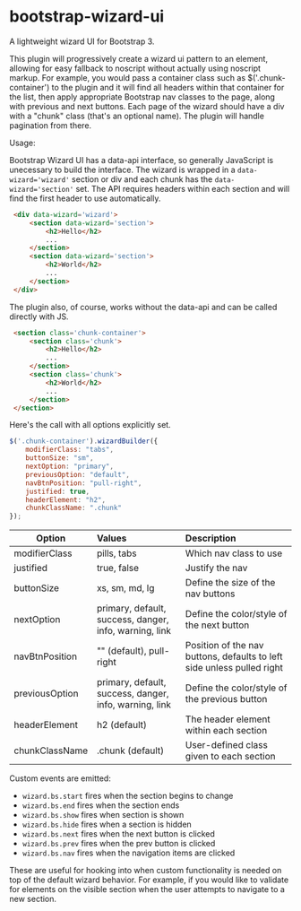 bootstrap-wizard-ui
==================

A lightweight wizard UI for Bootstrap 3.


This plugin will progressively create a wizard ui pattern to an element, allowing for easy fallback to noscript without actually using noscript markup. For example, you would pass a container class such as $('.chunk-container') to the plugin and it will find all headers within that container for the list, then apply appropriate Bootstrap nav classes to the page, along with previous and next buttons. Each page of the wizard should have a div with a "chunk" class (that's an optional name). The plugin will handle pagination from there.

 Usage:

Bootstrap Wizard UI has a data-api interface, so generally JavaScript is unecessary to build the interface. The wizard is wrapped in a `data-wizard='wizard'` section or div and each chunk has the `data-wizard='section'` set. The API requires headers within each section and will find the first header to use automatically.

 ```html
  <div data-wizard='wizard'>
      <section data-wizard='section'>
          <h2>Hello</h2>
          ...
      </section>
      <section data-wizard='section'>
          <h2>World</h2>
          ...
      </section>
  </div>
```

The plugin also, of course, works without the data-api and can be called directly with JS.

 ```html
  <section class='chunk-container'>
      <section class='chunk'>
          <h2>Hello</h2>
          ...
      </section>
      <section class='chunk'>
          <h2>World</h2>
          ...
      </section>
  </section>
```
Here's the call with all options explicitly set.

```javascript
$('.chunk-container').wizardBuilder({
    modifierClass: "tabs",
    buttonSize: "sm",
    nextOption: "primary",
    previousOption: "default",
    navBtnPosition: "pull-right",
    justified: true,
    headerElement: "h2",
    chunkClassName: ".chunk"
});
```

| Option           | Values                | Description                            |
|------------------|:----------------------|:---------------------------------------|
| modifierClass    | pills, tabs           | Which nav class to use                 |
| justified        | true, false           | Justify the nav                        |
| buttonSize       | xs, sm, md, lg        | Define the size of the nav buttons     |
| nextOption       | primary, default, success, danger, info, warning, link | Define the color/style of the next button |
| navBtnPosition   | "" (default), pull-right | Position of the nav buttons, defaults to left side unless pulled right |
| previousOption   | primary, default, success, danger, info, warning, link | Define the color/style of the previous button |
| headerElement    | h2 (default)          | The header element within each section |
| chunkClassName   | .chunk (default)      | User-defined class given to each section |


Custom events are emitted:

- `wizard.bs.start` fires when the section begins to change
- `wizard.bs.end` fires when the section ends
- `wizard.bs.show` fires when section is shown
- `wizard.bs.hide` fires when a section is hidden
- `wizard.bs.next` fires when the next button is clicked
- `wizard.bs.prev` fires when the prev button is clicked
- `wizard.bs.nav` fires when the navigation items are clicked

These are useful for hooking into when custom functionality is needed on top of the default wizard behavior. For example, if you would like to validate for elements on the visible section when the user attempts to navigate to a new section.

